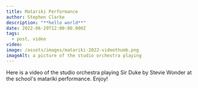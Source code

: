 ```yaml
---
title: Matariki Performance
author: Stephen Clarke
description: "**hello world**"
date: 2022-06-29T12:00:00.000Z
tags:
  - post, video
video:
image: /assets/images/matariki-2022-videothumb.png
imageAlt: a picture of the studio orchestra playing
---
```

Here is a video of the studio orchestra playing Sir Duke by Stevie Wonder at the school's matariki performance. Enjoy!
